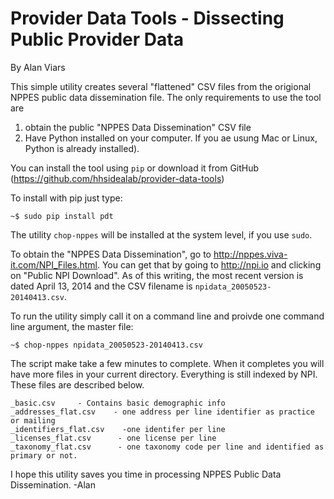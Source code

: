 Provider Data Tools - Dissecting Public Provider Data
=====================================================

By Alan Viars

This simple utility creates several "flattened" CSV files from the origional NPPES public data dissemination file.  The only requirements to use the tool are

1. obtain the public "NPPES Data Dissemination" CSV file
2. Have Python installed on your computer.  If you ae usung Mac or Linux, Python is already installed).

You can install the tool using `pip` or download it from GitHub (https://github.com/hhsidealab/provider-data-tools)


To install with pip just type:

    ~$ sudo pip install pdt

The utility `chop-nppes` will be installed at the system level, if you use `sudo`.

To obtain the "NPPES Data Dissemination", go to  http://nppes.viva-it.com/NPI_Files.html. You can get that by going to http://npi.io and clicking on "Public NPI Download". As of this writing, the most recent version is dated April 13, 2014 and the CSV filename is `npidata_20050523-20140413.csv`.

To run the utility simply call it on a command line and proivde one command line argument, the master file:

    ~$ chop-nppes npidata_20050523-20140413.csv

The script make take a few minutes to complete. When it completes you will have more files in your current directory. Everything is still indexed by NPI. These files are described below.

	_basic.csv     - Contains basic demographic info
    _addresses_flat.csv    - one address per line identifier as practice or mailing
    _identifiers_flat.csv    -one identifer per line
    _licenses_flat.csv 		- one license per line
    _taxonomy_flat.csv      - one taxonomy code per line and identified as primary or not.

I hope this utility saves you time in processing NPPES Public Data Dissemination. -Alan